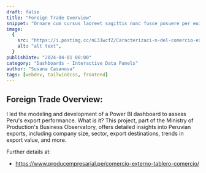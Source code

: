 ```yaml
---
draft: false
title: "Foreign Trade Overview"
snippet: "Ornare cum cursus laoreet sagittis nunc fusce posuere per euismod dis vehicula a, semper fames lacus maecenas dictumst pulvinar neque enim non potenti. Torquent hac sociosqu eleifend potenti."
image:
  {
    src: "https://i.postimg.cc/nL3JwcfZ/Caracterizaci-n-del-comercio-exterior.png",
    alt: "alt text",
  }
publishDate: "2024-04-01 00:00"
category: "Dashboards - Interactive Data Panels"
author: "Susana Casanova"
tags: [webdev, tailwindcss, frontend]
---
```


## Foreign Trade Overview:

I led the modeling and development of a Power BI dashboard to assess Peru's export performance.
What is it?
This project, part of the Ministry of Production's Business Observatory, offers detailed insights into Peruvian exports, including company size, sector, export destinations, trends in export value, and more.

Further details at: 
- https://www.producempresarial.pe/comercio-externo-tablero-comercio/
